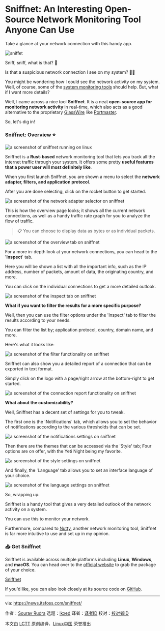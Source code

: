 [#]: subject: "Sniffnet: An Interesting Open-Source Network Monitoring Tool Anyone Can Use"
[#]: via: "https://news.itsfoss.com/sniffnet/"
[#]: author: "Sourav Rudra https://news.itsfoss.com/author/sourav/"
[#]: collector: "lkxed"
[#]: translator: " "
[#]: reviewer: " "
[#]: publisher: " "
[#]: url: " "

Sniffnet: An Interesting Open-Source Network Monitoring Tool Anyone Can Use
======

Take a glance at your network connection with this handy app.

![sniffet][1]

Sniff, sniff, what is that? 🤔

Is that a suspicious network connection I see on my system? 🚨❌

You might be wondering how I could see the network activity on my system. Well, of course, some of the [system monitoring tools][2] should help. But, what if I want more details?

Well, I came across a nice tool **Sniffnet**. It is a neat **open-source app for monitoring network activity** in real-time, which also acts as a good alternative to the proprietary [GlassWire][3] like [Portmaster][4].

So, let's dig in!

### Sniffnet: Overview ⭐

![a screenshot of sniffnet running on linux][5]

Sniffnet is a **Rust-based** network monitoring tool that lets you track all the internet traffic through your system. It offers some pretty **useful features that a power user will most definitely like**.

When you first launch Sniffnet, you are shown a menu to select the **network adapter, filters, and application protocol**.

After you are done selecting, click on the rocket button to get started.

![a screenshot of the network adapter selector on sniffnet][6]

This is how the overview page looks; it shows all the current network connections, as well as a handy traffic rate graph for you to analyze the flow of traffic.

> 📋 You can choose to display data as bytes or as individual packets.

![a screenshot of the overview tab on sniffnet][7]

For a more in-depth look at your network connections, you can head to the '**Inspect**' tab.

Here you will be shown a list with all the important info, such as the IP address, number of packets, amount of data, the originating country, and more.

You can click on the individual connections to get a more detailed outlook.

![a screenshot of the inspect tab on sniffnet][8]

**What if you want to filter the results for a more specific purpose?**

Well, then you can use the filter options under the 'Inspect' tab to filter the results according to your needs.

You can filter the list by; application protocol, country, domain name, and more.

Here's what it looks like:

![a screenshot of the filter functionality on sniffnet][9]

Sniffnet can also show you a detailed report of a connection that can be exported in text format.

Simply click on the logo with a page/right arrow at the bottom-right to get started.

![a screenshot of the connection report functionality on sniffnet][10]

**What about the customizability?**

Well, Sniffnet has a decent set of settings for you to tweak.

The first one is the 'Notifications' tab, which allows you to set the behavior of notifications according to the various thresholds that can be set.

![a screenshot of the notifications settings on sniffnet][11]

Then there are the themes that can be accessed via the 'Style' tab; Four options are on offer, with the Yeti Night being my favorite.

![a screenshot of the style settings on sniffnet][12]

And finally, the 'Language' tab allows you to set an interface language of your choice.

![a screenshot of the language settings on sniffnet][13]

So, wrapping up.

Sniffnet is a handy tool that gives a very detailed outlook of the network activity on a system.

You can use this to monitor your network.

Furthermore, compared to [Nutty][14], another network monitoring tool, Sniffnet is far more intuitive to use and set up in my opinion.

### 📥 Get Sniffnet

Sniffnet is available across multiple platforms including **Linux**, **Windows**, and **macOS**. You can head over to the [official website][15] to grab the package of your choice.

[Sniffnet][16]

If you'd like, you can also look closely at its source code on [GitHub][17].

--------------------------------------------------------------------------------

via: https://news.itsfoss.com/sniffnet/

作者：[Sourav Rudra][a]
选题：[lkxed][b]
译者：[译者ID](https://github.com/译者ID)
校对：[校对者ID](https://github.com/校对者ID)

本文由 [LCTT](https://github.com/LCTT/TranslateProject) 原创编译，[Linux中国](https://linux.cn/) 荣誉推出

[a]: https://news.itsfoss.com/author/sourav/
[b]: https://github.com/lkxed/
[1]: https://news.itsfoss.com/content/images/size/w1304/2023/05/sniffnet-first-look.jpg
[2]: https://itsfoss.com:443/linux-system-monitoring-tools/
[3]: https://www.glasswire.com:443/
[4]: https://news.itsfoss.com/portmaster-1-release/
[5]: https://news.itsfoss.com/content/images/2023/05/Sniffnet_1.jpg
[6]: https://news.itsfoss.com/content/images/2023/05/Sniffnet_2.jpg
[7]: https://news.itsfoss.com/content/images/2023/05/Sniffnet_3.jpg
[8]: https://news.itsfoss.com/content/images/2023/05/Sniffnet_4.jpg
[9]: https://news.itsfoss.com/content/images/2023/05/Sniffnet_5.jpg
[10]: https://news.itsfoss.com/content/images/2023/05/Sniffnet_6.jpg
[11]: https://news.itsfoss.com/content/images/2023/05/Sniffnet_7.jpg
[12]: https://news.itsfoss.com/content/images/2023/05/Sniffnet_8.jpg
[13]: https://news.itsfoss.com/content/images/2023/05/Sniffnet_9.jpg
[14]: https://itsfoss.com:443/nutty-network-monitoring-tool/
[15]: https://www.sniffnet.net:443/download/
[16]: https://www.sniffnet.net:443/download/
[17]: https://github.com:443/GyulyVGC/sniffnet